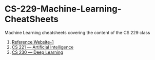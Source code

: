 # CS-229-Machine-Learning-CheatSheets
Machine Learning cheatsheets covering the content of the CS 229 class

1. [Reference Website-1](https://stanford.edu/~shervine/teaching/cs-229/)
2. [CS 221 ― Artificial Intelligence](https://stanford.edu/~shervine/teaching/cs-221/)
3. [CS 230 ― Deep Learning](https://stanford.edu/~shervine/teaching/cs-230/)
